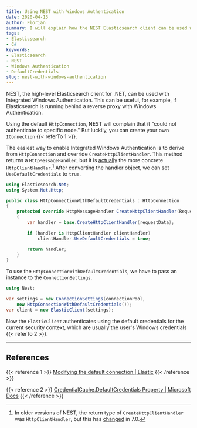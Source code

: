 ```yaml
---
title: Using NEST with Windows Authentication
date: 2020-04-13
author: Florian
summary: I will explain how the NEST Elasticsearch client can be used with Integrated Windows Authentication.
tags:
- Elasticsearch
- C#
keywords:
- Elasticsearch
- NEST
- Windows Authentication
- DefaultCredentials
slug: nest-with-windows-authentication
---
```


NEST, the high-level Elasticsearch client for .NET, can be used with Integrated Windows Authentication. This can be useful, for example, if Elasticsearch is running behind a reverse proxy with Windows Authentication.

Using the default `HttpConnection`, NEST will complain that it "could not authenticate to specific node." But luckily, you can create your own `IConnection` {{< referTo 1 >}}.

The easiest way to enable Integrated Windows Authentication is to derive from `HttpConnection` and override `CreateHttpClientHandler`. This method returns a `HttpMessageHandler`, but it is [actually](https://github.com/elastic/elasticsearch-net/blob/e423347a5e59d95bb5c933361f0ad7a715dbfa59/src/Elasticsearch.Net/Connection/HttpConnection.cs#L179) the more concrete `HttpClientHandler`.[^1] After converting the handler object, we can set `UseDefaultCredentials` to `true`.

[^1]: In older versions of NEST, the return type of `CreateHttpClientHandler` was `HttpClientHandler`, but this has [changed](https://github.com/elastic/elasticsearch-net/commit/cd854ff969160deb5859aad24ed45a712b17eab3) in 7.0.

```csharp
using Elasticsearch.Net;
using System.Net.Http;

public class HttpConnectionWithDefaultCredentials : HttpConnection
{
    protected override HttpMessageHandler CreateHttpClientHandler(RequestData requestData)
    {
        var handler = base.CreateHttpClientHandler(requestData);

        if (handler is HttpClientHandler clientHandler)
            clientHandler.UseDefaultCredentials = true;

        return handler;
    }
}
```

To use the `HttpConnectionWithDefaultCredentials`, we have to pass an instance to the `ConnectionSettings`.

```csharp
using Nest;

var settings = new ConnectionSettings(connectionPool,
    new HttpConnectionWithDefaultCredentials());
var client = new ElasticClient(settings);
```

Now the `ElasticClient` authenticates using the default credentials for the current security context, which are usually the user's Windows credentials {{< referTo 2 >}}.

---

## References

{{< reference 1 >}}
<a class="reference-source" rel="external" href="https://www.elastic.co/guide/en/elasticsearch/client/net-api/7.x/modifying-default-connection.html">Modifying the default connection | Elastic</a>
{{< /reference >}}

{{< reference 2 >}}
<a class="reference-source" rel="external" href="https://docs.microsoft.com/en-us/dotnet/api/system.net.credentialcache.defaultcredentials?view=netcore-3.1#remarks">CredentialCache.DefaultCredentials Property | Microsoft Docs</a>
{{< /reference >}}